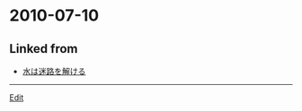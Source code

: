 # 2010-07-10

## Linked from

* [水は迷路を解ける](水は迷路を解ける.md)


----
[Edit](https://github.com/vitroid/vitroid.github.io/edit/master/MD/2010-07-10.md)
